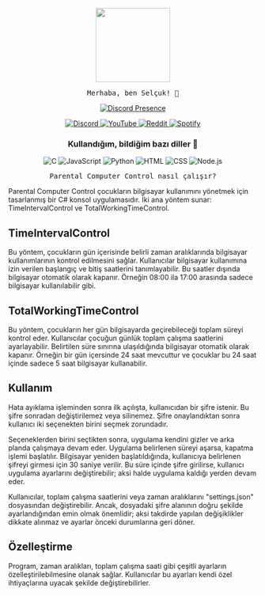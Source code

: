 <p align="center">
  <img src="https://media.giphy.com/media/Y4ak9Ki2GZCbJxAnJD/giphy.gif" width="150px">
</p>

<p align="center">
  <samp>
    Merhaba, ben Selçuk! 👋<br>
  </samp>
</p>

<p align="center">
  <a href="https://discord.com/users/481831692399673375" target="_blank">
    <img src="https://lanyard.cnrad.dev/api/481831692399673375?hideActivity=true" alt="Discord Presence" style="max-width: 100%;">
  </a>
</p>

<p align="center">
  <a href="https://discordapp.com/users/481831692399673375">
    <img src="https://img.shields.io/badge/Discord-Zyix%231002-7289DA?logo=discord&style=flat-square" alt="Discord">
  </a>
  <a href="https://www.youtube.com/channel/UC7uBi3y2HOCLde5MYWECynQ?view_as=subscriber">
    <img src="https://img.shields.io/badge/YouTube-Subscribe-red?logo=youtube&style=flat-square" alt="YouTube">
  </a>
  <a href="https://www.reddit.com/user/_Zyix">
    <img src="https://img.shields.io/badge/Reddit-Profile-orange?logo=reddit&style=flat-square" alt="Reddit">
  </a>
  <a href="https://open.spotify.com/user/07288iyoa19459y599jutdex6">
    <img src="https://img.shields.io/badge/Spotify-Follow-green?logo=spotify&style=flat-square" alt="Spotify">
  </a>
</p>

<h3 align="center">Kullandığım, bildiğim bazı diller 🏫</h3>
<p align="center">
  <img src="https://img.shields.io/badge/C-00599C?logo=c&logoColor=white&style=flat-square" alt="C">
  <img src="https://img.shields.io/badge/JavaScript-F7DF1E?logo=javascript&logoColor=black&style=flat-square" alt="JavaScript">
  <img src="https://img.shields.io/badge/Python-3776AB?logo=python&logoColor=white&style=flat-square" alt="Python">
  <img src="https://img.shields.io/badge/HTML-239120?logo=html5&logoColor=white&style=flat-square" alt="HTML">
  <img src="https://img.shields.io/badge/CSS-239120?logo=css3&logoColor=white&style=flat-square" alt="CSS">
  <img src="https://img.shields.io/badge/Node.js-339933?logo=node.js&logoColor=white&style=flat-square" alt="Node.js">
</p>

<p align="center">
  <samp>
    Parental Computer Control nasıl çalışır?
    
Parental Computer Control çocukların bilgisayar kullanımını yönetmek için tasarlanmış bir C# konsol uygulamasıdır. İki ana yöntem sunar: TimeIntervalControl ve TotalWorkingTimeControl.

## TimeIntervalControl

Bu yöntem, çocukların gün içerisinde belirli zaman aralıklarında bilgisayar kullanımlarının kontrol edilmesini sağlar. Kullanıcılar bilgisayar kullanımına izin verilen başlangıç ve bitiş saatlerini tanımlayabilir. Bu saatler dışında bilgisayar otomatik olarak kapanır.
Örneğin 08:00 ila 17:00 arasında sadece bilgisayar kullanılabilir gibi.

## TotalWorkingTimeControl
Bu yöntem, çocukların her gün bilgisayarda geçirebileceği toplam süreyi kontrol eder. Kullanıcılar çocuğun günlük toplam çalışma saatlerini ayarlayabilir. Belirtilen süre sınırına ulaşıldığında bilgisayar otomatik olarak kapanır.
Örneğin bir gün içersinde 24 saat mevcuttur ve çocuklar bu 24 saat içinde sadece 5 saat bilgisayar kullanabilir.

## Kullanım
Hata ayıklama işleminden sonra ilk açılışta, kullanıcıdan bir şifre istenir. Bu şifre sonradan değiştirilemez veya silinemez. Şifre onaylandıktan sonra kullanıcı iki seçenekten birini seçmek zorundadır.

Seçeneklerden birini seçtikten sonra, uygulama kendini gizler ve arka planda çalışmaya devam eder. Uygulama belirlenen süreyi aşarsa, kapatma işlemi başlatılır. Bilgisayar yeniden başlatıldığında, kullanıcıya belirlenen şifreyi girmesi için 30 saniye verilir. Bu süre içinde şifre girilirse, kullanıcı uygulama ayarlarını değiştirebilir; aksi halde uygulama kaldığı yerden devam eder.

Kullanıcılar, toplam çalışma saatlerini veya zaman aralıklarını "settings.json" dosyasından değiştirebilir. Ancak, dosyadaki şifre alanının doğru şekilde ayarlandığından emin olmak önemlidir; aksi takdirde yapılan değişiklikler dikkate alınmaz ve ayarlar önceki durumlarına geri döner.

## Özelleştirme
Program, zaman aralıkları, toplam çalışma saati gibi çeşitli ayarların özelleştirilebilmesine olanak sağlar. Kullanıcılar bu ayarları kendi özel ihtiyaçlarına uyacak şekilde değiştirebilirler.
</p>
</samp>
